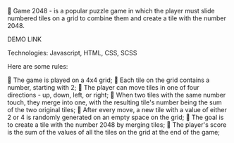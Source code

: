 🚀 Game 2048 -  is a popular puzzle game in which the player must slide numbered tiles on a grid to combine them and create a tile with the number 2048.

DEMO LINK

Technologies:
Javascript,
HTML,
CSS, SCSS

Here are some rules:

🔸 The game is played on a 4x4 grid;
🔸 Each tile on the grid contains a number, starting with 2;
🔸 The player can move tiles in one of four directions - up, down, left, or right;
🔸 When two tiles with the same number touch, they merge into one, with the resulting tile's number being the sum of the two original tiles;
🔸 After every move, a new tile with a value of either 2 or 4 is randomly generated on an empty space on the grid;
🔸 The goal is to create a tile with the number 2048 by merging tiles;
🔸 The player's score is the sum of the values of all the tiles on the grid at the end of the game;
